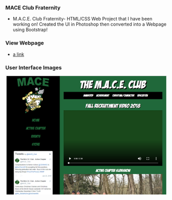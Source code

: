 ### MACE Club Fraternity
- M.A.C.E. Club Fraternity- HTML/CSS Web Project that I have been working on! Created the UI in Photoshop then converted into a Webpage using Bootstrap! 
### View Webpage
- [a link](https://zcarroll4.github.io/MACE-Club)
### User Interface Images 
 ![UI-01](https://github.com/zcarroll4/MACE-Club/blob/master/MACE-CLUB-UI.png)
 

